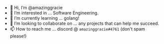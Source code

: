 - 👋 Hi, I’m @amazinggracie
- 👀 I’m interested in ... Software Engineering.
- 🌱 I’m currently learning ... golang!
- 💞️ I’m looking to collaborate on ... any projects that can help me succeed.
- 📫 How to reach me ... discord @ `amazinggracie#4761` (don't spam please!)

<!---
amazinggracie/amazinggracie is a ✨ special ✨ repository because its `README.md` (this file) appears on your GitHub profile.
You can click the Preview link to take a look at your changes.
--->
